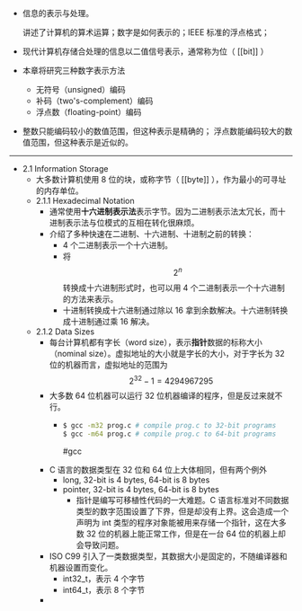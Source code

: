 - 信息的表示与处理。
  
  讲述了计算机的算术运算；数字是如何表示的；IEEE 标准的浮点格式；
- 现代计算机存储合处理的信息以二值信号表示，通常称为位（ [[bit]] ）
- 本章将研究三种数字表示方法
	- 无符号（unsigned）编码
	- 补码（two's-complement）编码
	- 浮点数（floating-point）编码
- 整数只能编码较小的数值范围，但这种表示是精确的；
  浮点数能编码较大的数值范围，但这种表示是近似的。
- ---
- 2.1 Information Storage
	- 大多数计算机使用 8 位的块，或称字节（ [[byte]] ），作为最小的可寻址的内存单位。
	- 2.1.1 Hexadecimal Notation
		- 通常使用**十六进制表示法**表示字节。因为二进制表示法太冗长，而十进制表示法与位模式的互相在转化很麻烦。
		- 介绍了多种快速在二进制、十六进制、十进制之前的转换：
			- 4 个二进制表示一个十六进制。
			- 将 $$2^n$$ 转换成十六进制形式时，也可以用 4 个二进制表示一个十六进制的方法来表示。
			- 十进制转换成十六进制通过除以 16 拿到余数解决。十六进制转换成十进制通过乘 16 解决。
	- 2.1.2 Data Sizes
		- 每台计算机都有字长（word size），表示**指针**数据的标称大小（nominal size）。虚拟地址的大小就是字长的大小，对于字长为 32 位的机器而言，虚拟地址的范围为 $$2^{32} - 1 = 4294967295$$
		- 大多数 64 位机器可以运行 32 位机器编译的程序，但是反过来就不行。
			- ```bash
			  $ gcc -m32 prog.c # compile prog.c to 32-bit programs
			  $ gcc -m64 prog.c # compile prog.c to 64-bit programs
			  ```
			  
			  #gcc
		- C 语言的数据类型在 32 位和 64 位上大体相同，但有两个例外
			- long, 32-bit is 4 bytes, 64-bit is 8 bytes
			- pointer, 32-bit is 4 bytes, 64-bit is 8 bytes
				- 指针是编写可移植性代码的一大难题。C 语言标准对不同数据类型的数字范围设置了下界，但是却没有上界。这会造成一个声明为 int 类型的程序对象能被用来存储一个指针，这在大多数 32 位的机器上能正常工作，但是在一台 64 位的机器上却会导致问题。
		- ISO C99 引入了一类数据类型，其数据大小是固定的，不随编译器和机器设置而变化。
			- int32_t，表示 4 个字节
			- int64_t，表示 8 个字节
		-